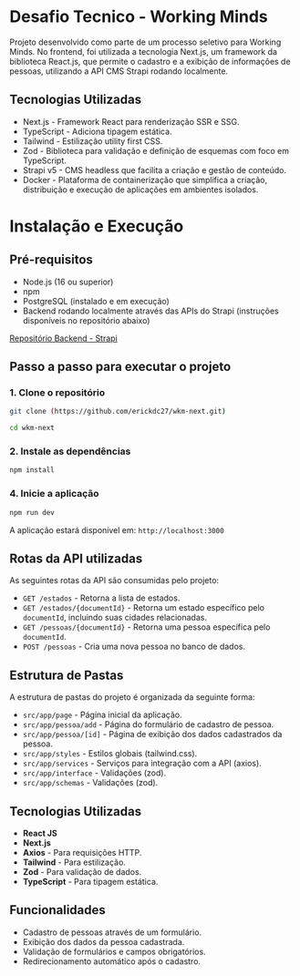# Desafio Tecnico - Working Minds

Projeto desenvolvido como parte de um processo seletivo para Working Minds.
No frontend, foi utilizada a tecnologia Next.js, um framework da biblioteca React.js, que permite o cadastro e a exibição de informações de pessoas, utilizando a API CMS Strapi rodando localmente.

## Tecnologias Utilizadas

- Next.js - Framework React para renderização SSR e SSG.
- TypeScript - Adiciona tipagem estática.
- Tailwind - Estilização utility first CSS.
- Zod - Biblioteca para validação e definição de esquemas com foco em TypeScript.
- Strapi v5 - CMS headless que facilita a criação e gestão de conteúdo.
- Docker - Plataforma de containerização que simplifica a criação, distribuição e execução de aplicações em ambientes isolados.

# Instalação e Execução

## Pré-requisitos

- Node.js (16 ou superior)
- npm
- PostgreSQL (instalado e em execução)
- Backend rodando localmente através das APIs do Strapi (instruções disponíveis no repositório abaixo)

[Repositório Backend - Strapi](https://github.com/erickdc27/wkm-api)

## Passo a passo para executar o projeto

### 1. Clone o repositório
```bash
git clone (https://github.com/erickdc27/wkm-next.git)
```
```bash
cd wkm-next
```
### 2. Instale as dependências
```bash
npm install
```
### 4. Inicie a aplicação
```bash
npm run dev
```
A aplicação estará disponível em: `http://localhost:3000`

## Rotas da API utilizadas

As seguintes rotas da API são consumidas pelo projeto:

- `GET /estados` - Retorna a lista de estados.
- `GET /estados/{documentId}` - Retorna um estado específico pelo `documentId`, incluindo suas cidades relacionadas.
- `GET /pessoas/{documentId}` - Retorna uma pessoa específica pelo `documentId`.
- `POST /pessoas` - Cria uma nova pessoa no banco de dados.

## Estrutura de Pastas

A estrutura de pastas do projeto é organizada da seguinte forma:

- `src/app/page` - Página inicial da aplicação.
- `src/app/pessoa/add` - Página do formulário de cadastro de pessoa.
- `src/app/pessoa/[id]` - Página de exibição dos dados cadastrados da pessoa.
- `src/app/styles` - Estilos globais (tailwind.css).
- `src/app/services` - Serviços para integração com a API (axios).
- `src/app/interface` - Validações (zod).
- `src/app/schemas` - Validações (zod).

## Tecnologias Utilizadas

- **React JS**
- **Next.js**
- **Axios** - Para requisições HTTP.
- **Tailwind** - Para estilização.
- **Zod** - Para validação de dados.
- **TypeScript** - Para tipagem estática.

## Funcionalidades

- Cadastro de pessoas através de um formulário.
- Exibição dos dados da pessoa cadastrada.
- Validação de formulários e campos obrigatórios.
- Redirecionamento automático após o cadastro.
